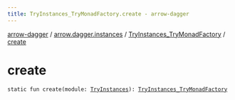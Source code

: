 ```yaml
---
title: TryInstances_TryMonadFactory.create - arrow-dagger
---
```


[arrow-dagger](../../index.html) / [arrow.dagger.instances](../index.html) / [TryInstances_TryMonadFactory](index.html) / [create](./create.html)

# create

`static fun create(module: `[`TryInstances`](../-try-instances/index.html)`): `[`TryInstances_TryMonadFactory`](index.html)
